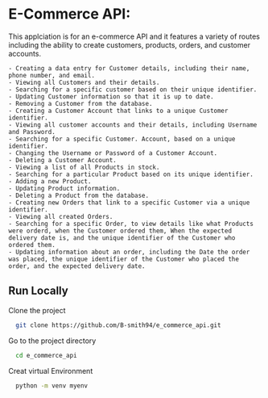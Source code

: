 # E-Commerce API: 

This applciation is for an e-commerce API and it features a variety of routes including the ability to create customers, products, orders, and customer accounts.

```
- Creating a data entry for Customer details, including their name, phone number, and email.
- Viewing all Customers and their details.
- Searching for a specific customer based on their unique identifier.
- Updating Customer information so that it is up to date.
- Removing a Customer from the database.
- Creating a Customer Account that links to a unique Customer identifier.
- Viewing all customer accounts and their details, including Username and Password.
- Searching for a specific Customer. Account, based on a unique identifier.
- Changing the Username or Password of a Customer Account.
- Deleting a Customer Account.
- Viewing a list of all Products in stock.
- Searching for a particular Product based on its unique identifier.
- Adding a new Product.
- Updating Product information.
- Deleting a Product from the database.
- Creating new Orders that link to a specific Customer via a unique identifier.
- Viewing all created Orders.
- Searching for a specific Order, to view details like what Products were orderd, when the Customer ordered them, When the expected delivery date is, and the unique identifier of the Customer who ordered them.
- Updating information about an order, including the Date the order was placed, the unique identifier of the Customer who placed the order, and the expected delivery date.
```
## Run Locally

Clone the project

```bash
  git clone https://github.com/B-smith94/e_commerce_api.git
```

Go to the project directory

```bash
  cd e_commerce_api
```

Creat virtual Environment
```bash
  python -m venv myenv
```
